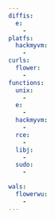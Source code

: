 ```yaml
---
diffis:
  e:
    -
platfs:
  hackmyvm:
    -
curls:
  flower:
    -
functions:
  unix:
    -
  e:
    -
  hackmyvm:
    -
  rce:
    -
  libj:
    -
  sudo:
    -

wals:
  flowerwu:
    -
---
```

